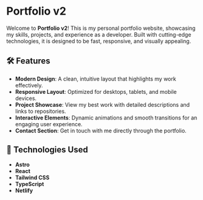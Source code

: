 # Portfolio v2

Welcome to **Portfolio v2**! This is my personal portfolio website, showcasing my skills, projects, and experience as a developer. Built with cutting-edge technologies, it is designed to be fast, responsive, and visually appealing.

## 🛠️ Features

- **Modern Design**: A clean, intuitive layout that highlights my work effectively.
- **Responsive Layout**: Optimized for desktops, tablets, and mobile devices.
- **Project Showcase**: View my best work with detailed descriptions and links to repositories.
- **Interactive Elements**: Dynamic animations and smooth transitions for an engaging user experience.
- **Contact Section**: Get in touch with me directly through the portfolio.

## 🚀 Technologies Used

- **Astro**
- **React**
- **Tailwind CSS**
- **TypeScript**
- **Netlify**
